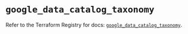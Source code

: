 # `google_data_catalog_taxonomy`

Refer to the Terraform Registry for docs: [`google_data_catalog_taxonomy`](https://registry.terraform.io/providers/hashicorp/google/5.40.0/docs/resources/data_catalog_taxonomy).
